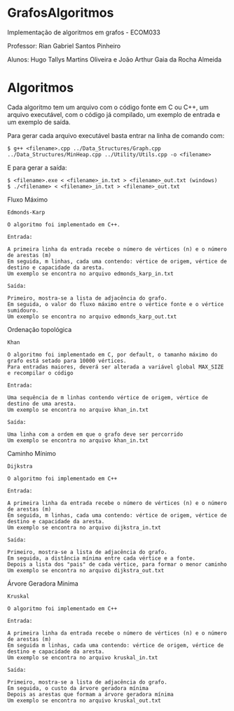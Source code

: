# GrafosAlgoritmos
Implementação de algoritmos em grafos - ECOM033

Professor: Rian Gabriel Santos Pinheiro

Alunos: Hugo Tallys Martins Oliveira e João Arthur Gaia da Rocha Almeida

# Algoritmos 

Cada algoritmo tem um arquivo com o código fonte em C ou C++, um arquivo executável, com o código já compilado, um exemplo de entrada e um exemplo de saída.

Para gerar cada arquivo executável basta entrar na linha de comando com:

    $ g++ <filename>.cpp ../Data_Structures/Graph.cpp ../Data_Structures/MinHeap.cpp ../Utility/Utils.cpp -o <filename>

E para gerar a saída:
    
    $ <filename>.exe < <filename>_in.txt > <filename>_out.txt (windows)
    $ ./<filename> < <filename>_in.txt > <filename>_out.txt

Fluxo Máximo

    Edmonds-Karp
    
    O algoritmo foi implementado em C++.
    
    Entrada:
    
    A primeira linha da entrada recebe o número de vértices (n) e o número de arestas (m)
    Em seguida, m linhas, cada uma contendo: vértice de origem, vértice de destino e capacidade da aresta.
    Um exemplo se encontra no arquivo edmonds_karp_in.txt
    
    Saída:
    
    Primeiro, mostra-se a lista de adjacência do grafo. 
    Em seguida, o valor do fluxo máximo entre o vértice fonte e o vértice sumidouro.
    Um exemplo se encontra no arquivo edmonds_karp_out.txt
    
Ordenação topológica

    Khan
    
    O algoritmo foi implementado em C, por default, o tamanho máximo do grafo está setado para 10000 vértices.
    Para entradas maiores, deverá ser alterada a variável global MAX_SIZE e recompilar o código
    
    Entrada:
    
    Uma sequência de m linhas contendo vértice de origem, vértice de destino de uma aresta.
    Um exemplo se encontra no arquivo khan_in.txt
    
    Saída:
    
    Uma linha com a ordem em que o grafo deve ser percorrido
    Um exemplo se encontra no arquivo khan_in.txt
    
Caminho Mínimo

    Dijkstra
    
    O algoritmo foi implementado em C++
    
    Entrada:
    
    A primeira linha da entrada recebe o número de vértices (n) e o número de arestas (m)
    Em seguida, m linhas, cada uma contendo: vértice de origem, vértice de destino e capacidade da aresta.
    Um exemplo se encontra no arquivo dijkstra_in.txt

    Saída:
    
    Primeiro, mostra-se a lista de adjacência do grafo. 
    Em seguida, a distância mínima entre cada vértice e a fonte.
    Depois a lista dos "pais" de cada vértice, para formar o menor caminho
    Um exemplo se encontra no arquivo dijkstra_out.txt

    
Árvore Geradora Minima

    Kruskal
    
    O algoritmo foi implementado em C++
    
    Entrada:
    
    A primeira linha da entrada recebe o número de vértices (n) e o número de arestas (m)
    Em seguida m linhas, cada uma contendo: vértice de origem, vértice de destino e capacidade da aresta.
    Um exemplo se encontra no arquivo kruskal_in.txt
    
    Saída:
    
    Primeiro, mostra-se a lista de adjacência do grafo. 
    Em seguida, o custo da árvore geradora mínima
    Depois as arestas que formam a árvore geradora mínima
    Um exemplo se encontra no arquivo kruskal_out.txt
    
